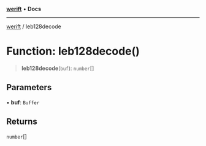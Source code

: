 [**werift**](../README.md) • **Docs**

***

[werift](../globals.md) / leb128decode

# Function: leb128decode()

> **leb128decode**(`buf`): `number`[]

## Parameters

• **buf**: `Buffer`

## Returns

`number`[]
